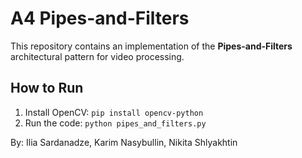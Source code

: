 # A4 Pipes-and-Filters

This repository contains an implementation of the **Pipes-and-Filters** architectural pattern for video processing. 
## How to Run
1. Install OpenCV: `pip install opencv-python`
2. Run the code: `python pipes_and_filters.py`

By: Ilia Sardanadze, Karim Nasybullin, Nikita Shlyakhtin
